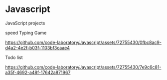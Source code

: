 # Javascript
JavaScript projects

speed Typing Game

https://github.com/code-laboratory/Javascript/assets/72755430/0fbc8ac9-d4a2-4e2f-b03f-1103bf3caae4


Todo list

https://github.com/code-laboratory/Javascript/assets/72755430/7e9c6c81-a35f-4692-a48f-17642a871967

